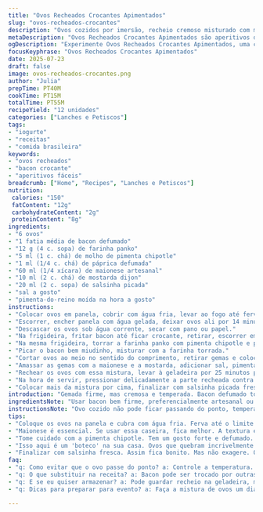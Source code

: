 ```yaml
---
title: "Ovos Recheados Crocantes Apimentados"
slug: "ovos-recheados-crocantes"
description: "Ovos cozidos por imersão, recheio cremoso misturado com maionese, mostarda dijon e ervas frescas. Bacon picado e farinha panko temperada com páprica picante e molho de pimenta tipo chipotle para toque defumado. Crocância extra envolve o recheio, servido frio. Combina textura macia do ovo com crocante apimentado, ideal para entradas ou acompanhamento."
metaDescription: "Ovos Recheados Crocantes Apimentados são aperitivos deliciosos com bacon crocante e recheio cremoso. Perfeito para eventos casuais."
ogDescription: "Experimente Ovos Recheados Crocantes Apimentados, uma combinação de textura macia e crocante. Ideal para servirem em festas."
focusKeyphrase: "Ovos Recheados Crocantes Apimentados"
date: 2025-07-23
draft: false
image: ovos-recheados-crocantes.png
author: "Julia"
prepTime: PT40M
cookTime: PT15M
totalTime: PT55M
recipeYield: "12 unidades"
categories: ["Lanches e Petiscos"]
tags:
- "iogurte"
- "receitas"
- "comida brasileira"
keywords:
- "ovos recheados"
- "bacon crocante"
- "aperitivos fáceis"
breadcrumb: ["Home", "Recipes", "Lanches e Petiscos"]
nutrition: 
 calories: "150"
 fatContent: "12g"
 carbohydrateContent: "2g"
 proteinContent: "8g"
ingredients:
- "6 ovos"
- "1 fatia média de bacon defumado"
- "12 g (4 c. sopa) de farinha panko"
- "5 ml (1 c. chá) de molho de pimenta chipotle"
- "1 ml (1/4 c. chá) de páprica defumada"
- "60 ml (1/4 xícara) de maionese artesanal"
- "10 ml (2 c. chá) de mostarda dijon"
- "20 ml (2 c. sopa) de salsinha picada"
- "sal a gosto"
- "pimenta-do-reino moída na hora a gosto"
instructions:
- "Colocar ovos em panela, cobrir com água fria, levar ao fogo até ferver. Desligar, tampar e deixar repousar por 11 minutos."
- "Escorrer, encher panela com água gelada, deixar ovos ali por 14 minutos pra parar o cozimento."
- "Descascar os ovos sob água corrente, secar com pano ou papel."
- "Na frigideira, fritar bacon até ficar crocante, retirar, escorrer em papel toalha."
- "Na mesma frigideira, torrar a farinha panko com pimenta chipotle e páprica defumada, mexer sempre, 2 minutos até ficar crocante e dourada. Tirar do fogo e esfriar."
- "Picar o bacon bem miudinho, misturar com a farinha torrada."
- "Cortar ovos ao meio no sentido do comprimento, retirar gemas e colocar em tigela."
- "Amassar as gemas com a maionese e a mostarda, adicionar sal, pimenta e salsinha, mexer até virar pasta homogênea."
- "Rechear os ovos com essa mistura, levar à geladeira por 25 minutos pra firmar."
- "Na hora de servir, pressionar delicadamente a parte recheada contra a mistura de farinha e bacon para grudar bem o crocante."
- "Colocar mais da mistura por cima, finalizar com salsinha picada fresca."
introduction: "Gemada firme, mas cremosa e temperada. Bacon defumado torra junto com farofa paulista - farinha panko crocante. Molho chipotle, um respiro apimentado, lembra comida de boteco. Tudo junto, temperatura fria, um contraste de textura incrível. Ovos são alimento básico, mudam com molho ou crocância. Textura do recheio, frescor da erva cortada na hora, a farinha que não deixa murchar. Aperitivo que desmancha na boca. Tempero sutil, mas presente. Um clássico reinventado com toque defumado, apimentado, crocante. Serve rápido. Pra quem curte coisa diferente no prato. Boa pedida pra juntar com cerveja gelada, evento casual, fácil. Poucos ingredientes, mas atenção nos tempos para o ovo não ficar duro demais, muito cozido."
ingredientsNote: "Usar bacon bem firme, preferencialmente artesanal ou defumado, pra sabor intenso. Farinha panko dá textura crocante, substitui pão ralado comum que fica mais pesado. Molho chipotle substitui sriracha, traz fumaça e picância moderada, agradável para quase todos os paladares. Mostarda dijon típica, pode trocar por mostarda amarela, mas sabor será mais suave. Salsinha substitui a ciboulette para manter frescor brasileiro e fácil acesso. Ajustar sal e pimenta conforme gosto. Maionese ideal usar artesanal ou caseira com azeite para sabor e textura mais rica. Salpicar salsinha fresco na finalização deixa bonito e aromático."
instructionsNote: "Ovo cozido não pode ficar passando do ponto, temperatura e tempo controlados. Primeiro fervura direta, depois cozimento 'quietinho' fora do fogo. Gelar rápido interrompe cozimento interno. Picar bacon ao final evita perda de crocância. Torrar farinha com especiarias na mesma frigideira aproveita gordura do bacon para sabor extra. Misturar gemas com maionese e mostarda até ficar uniforme, mas sem perder textura. Recheio deve ter consistência firme para não escorrer. Refrigere para firmar recheio e incorporar sabor. Passar a parte recheada na farinha crocante só antes de servir para manter textura e evitar murchar. Se preparar com antecedência, mantenha a farinha separada e aplique no último momento."
tips:
- "Coloque os ovos na panela e cubra com água fria. Ferva até o limite em 11 minutos. Depois gelo direto para parar o cozimento. Água quase fervente."
- "Maionese é essencial. Se usar essa caseira, fica melhor. A textura e o sabor mudam. Bacon precisa ser crocante. Não deixe esfriar. Isso é crucial."
- "Tome cuidado com a pimenta chipotle. Tem um gosto forte e defumado. Pode usar outra, mas o chipotle tem um sabor único. A crocância vem da farinha panko."
- "Isso aqui é um 'boteco' na sua casa. Ovos que quebram incrivelmente. Certifique-se de misturar gemas com firmeza. Manter o recheio saboroso. Olhos nos detalhes."
- "Finalizar com salsinha fresca. Assim fica bonito. Mas não exagere. O crocante deve ser feito na hora. Se deixar, murcha. Não faça com antecedência."
faq:
- "q: Como evitar que o ovo passe do ponto? a: Controle a temperatura. 11 minutos em água fervendo não mais. Depois direto para o gelo. Assim você para o cozimento."
- "q: O que substituir na receita? a: Bacon pode ser trocado por outras carnes defumadas. Mas isso muda o gosto. Panko é melhor que pão ralado. Resulta em crocância."
- "q: E se eu quiser armazenar? a: Pode guardar recheio na geladeira, mas melhor fresco. As farinhas crocantes devem ser preservadas separadas. Isso evitará murchar e perder a textura."
- "q: Dicas para preparar para evento? a: Faça a mistura de ovos um dia antes. Bote na geladeira. Prepare a farofa crocante no dia. Assim não perde o 'punch' da receita."

---
```

